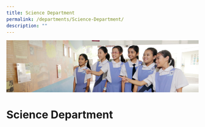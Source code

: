 ```yaml
---
title: Science Department
permalink: /departments/Science-Department/
description: ""
---
```

![](/images/Departments.jpg)

Science Department
==================